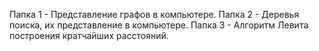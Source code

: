 Папка 1 - Представление графов в компьютере.
Папка 2 - Деревья поиска, их представление в компьютере.
Папка 3 - Алгоритм Левита построения кратчайших расстояний.